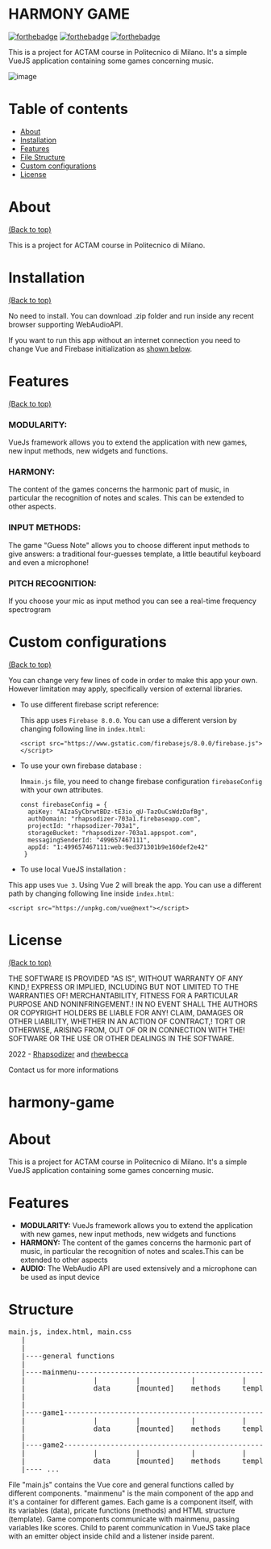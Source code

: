 # HARMONY GAME

[![forthebadge](http://forthebadge.com/images/badges/made-with-javascript.svg)](http://forthebadge.com)
[![forthebadge](http://forthebadge.com/images/badges/made-with-vue.svg)](http://forthebadge.com)
[![forthebadge](http://forthebadge.com/images/badges/built-with-love.svg)](http://forthebadge.com)

This is a project for ACTAM course in Politecnico di Milano.
It's a simple VueJS application containing some games concerning music.

 ![image](https://user-images.githubusercontent.com/17109060/32149040-04f3125c-bd25-11e7-8003-66fd29bc18d4.png)

# Table of contents

- [About](#about)
- [Installation](#installation)
- [Features](#features)
- [File Structure](#flie-structure)
- [Custom configurations](#custom-configurations)
- [License](#license)

# About

[(Back to top)](#table-of-contents)

This is a project for ACTAM course in Politecnico di Milano.


# Installation

[(Back to top)](#table-of-contents)

No need to install. You can download .zip folder and run inside any recent browser supporting WebAudioAPI.

If you want to run this app without an internet connection you need to change Vue and Firebase initialization as [shown below](#custom-configurations).

# Features

[(Back to top)](#table-of-contents)

### MODULARITY:
VueJs framework allows you to extend the application with new games, new input methods, new widgets and functions.
### HARMONY:
The content of the games concerns the harmonic part of music, in particular the recognition of notes and scales. This can be extended to other aspects.
### INPUT METHODS:
The game "Guess Note" allows you to choose different input methods to give answers: a traditional four-guesses template, a little beautiful keyboard and even a microphone!
### PITCH RECOGNITION:
If you choose your mic as input method you can see a real-time frequency spectrogram


# Custom configurations

[(Back to top)](#table-of-contents)

You can change very few lines of code in order to make this app your own. However limitation may apply, specifically version of external libraries.

- To use different firebase script reference:

  This app uses `Firebase 8.0.0`. You can use a different version by changing following line in `index.html`:

  ```
  <script src="https://www.gstatic.com/firebasejs/8.0.0/firebase.js"></script>
  ```

- To use your own firebase database :

  In`main.js` file, you need to change firebase configuration `firebaseConfig` with your own attributes.

  ```
  const firebaseConfig = {
    apiKey: "AIzaSyCbrwtBDz-tE3io_qU-TazOuCsWdzDafBg",
    authDomain: "rhapsodizer-703a1.firebaseapp.com",
    projectId: "rhapsodizer-703a1",
    storageBucket: "rhapsodizer-703a1.appspot.com",
    messagingSenderId: "499657467111",
    appId: "1:499657467111:web:9ed371301b9e160def2e42"
   }
  ```

 - To use local VueJS installation :

 This app uses `Vue 3`. Using Vue 2 will break the app. You can use a different path by changing following line inside `index.html`:

 ```
 <script src="https://unpkg.com/vue@next"></script>
 ```    


# License

[(Back to top)](#table-of-contents)

THE SOFTWARE IS PROVIDED "AS IS", WITHOUT WARRANTY OF ANY KIND,!
EXPRESS OR IMPLIED, INCLUDING BUT NOT LIMITED TO THE WARRANTIES OF!
MERCHANTABILITY, FITNESS FOR A PARTICULAR PURPOSE AND NONINFRINGEMENT.!
IN NO EVENT SHALL THE AUTHORS OR COPYRIGHT HOLDERS BE LIABLE FOR ANY!
CLAIM, DAMAGES OR OTHER LIABILITY, WHETHER IN AN ACTION OF CONTRACT,!
TORT OR OTHERWISE, ARISING FROM, OUT OF OR IN CONNECTION WITH THE!
SOFTWARE OR THE USE OR OTHER DEALINGS IN THE SOFTWARE.

2022 - [Rhapsodizer](https://github.com/Rhapsodizer/) and [rhewbecca](https://github.com/rhewbecca/)

Contact us for more informations





# harmony-game

<p><h1> About </h1></p>

This is a project for ACTAM course in Politecnico di Milano.
It's a simple VueJS application containing some games concerning music.

<p><h1> Features </h1></p>

<ul>
<li><b>MODULARITY:</b> VueJs framework allows you to extend the application with new games, new input methods, new widgets and functions
<li><b>HARMONY:</b> The content of the games concerns the harmonic part of music, in particular the recognition of notes and scales.This can be extended to other aspects
<li><b>AUDIO:</b> The WebAudio API are used extensively and a microphone can be used as input device
</ul>

<p><h1> Structure </h1></p>

<pre>
main.js, index.html, main.css
   |
   |
   |----general functions
   |
   |----mainmenu-------------------------------------------------------------< [listener]       <----|  <----|
   |                |         |            |           |                                             |       |
   |                data      [mounted]    methods     template                                      |       |
   |                                                                                                 |       |
   |                                                                                                 |       |
   |----game1-----------------------------------------------------> [emitter]........................|       |
   |                |         |            |           |                                                     |
   |                data      [mounted]    methods     template                                              |
   |                                                                                                         |
   |----game2-----------------------------------------------------> [emitter]................................|
   |                |         |            |           |
   |                data      [mounted]    methods     template
   |---- ...
</pre>
File "main.js" contains the Vue core and general functions called by different components.
"mainmenu" is the main component of the app and it's a container for different games.
Each game is a component itself, with its variables (data), pricate functions (methods) and HTML structure (template).
Game components communicate with mainmenu, passing variables like scores. Child to parent communication in VueJS take place with an emitter object inside child and
a listener inside parent.
